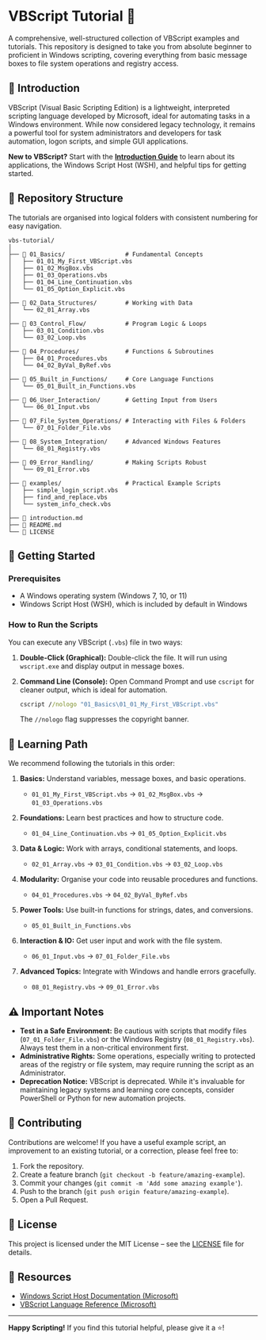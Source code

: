 # VBScript Tutorial 📜

A comprehensive, well-structured collection of VBScript examples and tutorials. This repository is designed to take you from absolute beginner to proficient in Windows scripting, covering everything from basic message boxes to file system operations and registry access.

## 📖 Introduction

VBScript (Visual Basic Scripting Edition) is a lightweight, interpreted scripting language developed by Microsoft, ideal for automating tasks in a Windows environment. While now considered legacy technology, it remains a powerful tool for system administrators and developers for task automation, logon scripts, and simple GUI applications.

**New to VBScript?** Start with the **[Introduction Guide](./Introduction.md)** to learn about its applications, the Windows Script Host (WSH), and helpful tips for getting started.

## 📁 Repository Structure

The tutorials are organised into logical folders with consistent numbering for easy navigation.

```text
vbs-tutorial/
│
├── 📂 01_Basics/                 # Fundamental Concepts
│   ├── 01_01_My_First_VBScript.vbs
│   ├── 01_02_MsgBox.vbs
│   ├── 01_03_Operations.vbs
│   ├── 01_04_Line_Continuation.vbs
│   └── 01_05_Option_Explicit.vbs
│
├── 📂 02_Data_Structures/        # Working with Data
│   └── 02_01_Array.vbs
│
├── 📂 03_Control_Flow/           # Program Logic & Loops
│   ├── 03_01_Condition.vbs
│   └── 03_02_Loop.vbs
│
├── 📂 04_Procedures/             # Functions & Subroutines
│   ├── 04_01_Procedures.vbs
│   └── 04_02_ByVal_ByRef.vbs
│
├── 📂 05_Built_in_Functions/     # Core Language Functions
│   └── 05_01_Built_in_Functions.vbs
│
├── 📂 06_User_Interaction/       # Getting Input from Users
│   └── 06_01_Input.vbs
│
├── 📂 07_File_System_Operations/ # Interacting with Files & Folders
│   └── 07_01_Folder_File.vbs
│
├── 📂 08_System_Integration/     # Advanced Windows Features
│   └── 08_01_Registry.vbs
│
├── 📂 09_Error_Handling/         # Making Scripts Robust
│   └── 09_01_Error.vbs
│
├── 📂 examples/                  # Practical Example Scripts
│   ├── simple_login_script.vbs
│   ├── find_and_replace.vbs
│   └── system_info_check.vbs
│
├── 📄 introduction.md
├── 📄 README.md
└── 📄 LICENSE
```

## 🚀 Getting Started

### Prerequisites

* A Windows operating system (Windows 7, 10, or 11)
* Windows Script Host (WSH), which is included by default in Windows

### How to Run the Scripts

You can execute any VBScript (`.vbs`) file in two ways:

1. **Double-Click (Graphical):**
   Double-click the file. It will run using `wscript.exe` and display output in message boxes.

2. **Command Line (Console):**
   Open Command Prompt and use `cscript` for cleaner output, which is ideal for automation.

   ```cmd
   cscript //nologo "01_Basics\01_01_My_First_VBScript.vbs"
   ```

   The `//nologo` flag suppresses the copyright banner.

## 🧭 Learning Path

We recommend following the tutorials in this order:

1. **Basics:** Understand variables, message boxes, and basic operations.

   * `01_01_My_First_VBScript.vbs` → `01_02_MsgBox.vbs` → `01_03_Operations.vbs`

2. **Foundations:** Learn best practices and how to structure code.

   * `01_04_Line_Continuation.vbs` → `01_05_Option_Explicit.vbs`

3. **Data & Logic:** Work with arrays, conditional statements, and loops.

   * `02_01_Array.vbs` → `03_01_Condition.vbs` → `03_02_Loop.vbs`

4. **Modularity:** Organise your code into reusable procedures and functions.

   * `04_01_Procedures.vbs` → `04_02_ByVal_ByRef.vbs`

5. **Power Tools:** Use built-in functions for strings, dates, and conversions.

   * `05_01_Built_in_Functions.vbs`

6. **Interaction & IO:** Get user input and work with the file system.

   * `06_01_Input.vbs` → `07_01_Folder_File.vbs`

7. **Advanced Topics:** Integrate with Windows and handle errors gracefully.

   * `08_01_Registry.vbs` → `09_01_Error.vbs`

## ⚠️ Important Notes

* **Test in a Safe Environment:** Be cautious with scripts that modify files (`07_01_Folder_File.vbs`) or the Windows Registry (`08_01_Registry.vbs`). Always test them in a non-critical environment first.
* **Administrative Rights:** Some operations, especially writing to protected areas of the registry or file system, may require running the script as an Administrator.
* **Deprecation Notice:** VBScript is deprecated. While it's invaluable for maintaining legacy systems and learning core concepts, consider PowerShell or Python for new automation projects.

## 🤝 Contributing

Contributions are welcome! If you have a useful example script, an improvement to an existing tutorial, or a correction, please feel free to:

1. Fork the repository.
2. Create a feature branch (`git checkout -b feature/amazing-example`).
3. Commit your changes (`git commit -m 'Add some amazing example'`).
4. Push to the branch (`git push origin feature/amazing-example`).
5. Open a Pull Request.

## 📜 License

This project is licensed under the MIT License – see the [LICENSE](LICENSE) file for details.

## 🔗 Resources

* [Windows Script Host Documentation (Microsoft)](https://docs.microsoft.com/en-us/previous-versions/windows/internet-explorer/ie-developer/scripting-articles/d1et7k7c%28v=vs.84%29)
* [VBScript Language Reference (Microsoft)](https://docs.microsoft.com/en-us/previous-versions/windows/internet-explorer/ie-developer/scripting-articles/d1wf56tt%28v=vs.84%29)

---

**Happy Scripting!** If you find this tutorial helpful, please give it a ⭐!
